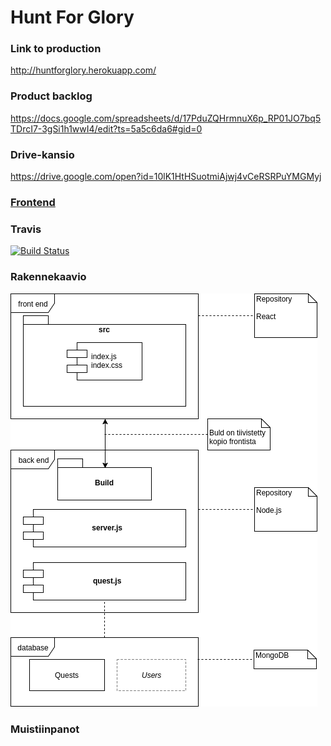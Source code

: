 # Hunt For Glory

### Link to production
http://huntforglory.herokuapp.com/

### Product backlog
https://docs.google.com/spreadsheets/d/17PduZQHrmnuX6p_RP01JO7bq5TDrcI7-3gSi1h1wwI4/edit?ts=5a5c6da6#gid=0

### Drive-kansio
https://drive.google.com/open?id=10lK1HtHSuotmiAjwj4vCeRSRPuYMGMyj

### [Frontend](https://github.com/OhtuHunt/HuntForGloryFrontend)
### Travis
[![Build Status](https://travis-ci.org/OhtuHunt/HuntForGlory.svg?branch=master)](https://travis-ci.org/OhtuHunt/HuntForGlory)


### Rakennekaavio
![Rakennekaavio](https://github.com/OhtuHunt/HuntForGlory/blob/development/Documentation/Architecture.png?raw=true)

### Muistiinpanot


